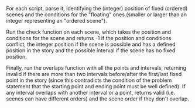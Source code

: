 For each script, parse it, identifying the (integer) position of fixed (ordered) scenes and the conditions for the "floating" ones (smaller or larger than an integer representing an "ordered scene").

Run the check function on each scene, which takes the position and conditions for the scene and returns -1 if the position and conditions conflict, the integer position if the scene is possible and has a defined position in the story and the possible interval if the scene has no fixed position.

Finally, run the overlaps function with all the points and intervals, returning invalid if there are more than two intervals before/after the first/last fixed point in the story (since this contradicts the condition of the problem statement that the starting point and ending point must be well defined). If any interval overlaps with another interval or a point, returns valid (i.e. scenes can have different orders) and the scene order if they don't overlap. 